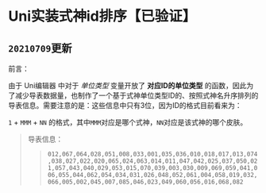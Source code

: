 # Uni实装式神id排序【已验证】

## `20210709`更新

前言：  

由于  Uni编辑器  中对于  *单位类型*  变量开放了  **对应ID的单位类型**  的函数，因此为了减少导表数据量，也制作了一个基于式神单位类型ID的、按照式神名升序排列的导表信息。需要注意的是：这些信息中只有3位，因为ID的格式目前看来为：  

`1` + `MMM` + `NN` 的格式，其中`MMM`对应是哪个式神，`NN`对应是该式神的哪个皮肤。  

>导表信息：
>
>>`012,067,064,028,051,008,033,001,035,036,010,018,017,013,074,038,027,022,020,065,024,063,014,011,047,042,025,037,050,021,057,043,040,029,053,015,070,039,003,030,009,069,059,041,006,055,044,062,054,034,031,026,048,052,061,004,058,019,032,066,005,002,045,007,085,046,023,049,060,056,016,068,082`

